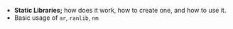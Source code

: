 * **Static Libraries;** how does it work, how to create one, and how to use it.
* Basic usage of `ar`, `ranlib`, `nm`
